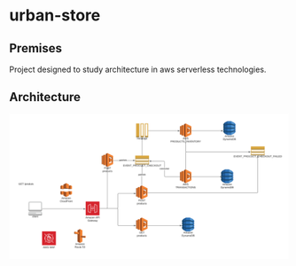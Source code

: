 # urban-store

## Premises

Project designed to study architecture in aws serverless technologies.

## Architecture

![Architecture AWS](docs/architecture-urban-store.png)
